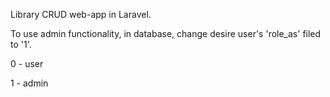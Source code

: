Library CRUD web-app in Laravel.



To use admin functionality, in database, change desire user's 'role_as' filed to '1'.



0 - user


1 - admin
